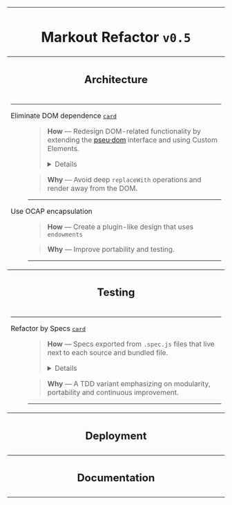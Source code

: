 ﻿<table>

<tr><th>

# Markout Refactor `v0.5`

<tr><th>

## Architecture

<tr><td>

<dl>

---

<dt>

Eliminate DOM dependence [<kbd>card</kbd>](https://github.com/SMotaal/markout/projects/1#card-29629808)

<dd>

> **How** — Redesign DOM-related functionality by extending the [pseu·dom](https://github.com/SMotaal/markup/tree/master/packages/pseudom) interface and using Custom Elements.
>
> <details>
>
> - A `<li>` can be composed as a `<markout-li>` but easily rendered as either or something completely different.
>
> - A `<hgroup>` can either be inferred from `<markout-article>` nodes.
>
> - A `<custom-element>` can be used to augment the compositional operations.
>
> </details>

> **Why** — Avoid deep `replaceWith` operations and render away from the DOM.

---

<dt>

Use OCAP encapsulation

<dd>

> **How** — Create a plugin-like design that uses `endowments`

> **Why** — Improve portability and testing.

---

</dl>

<tr><th>

## Testing

<tr><td>

<dl>

---

<dt>

Refactor by Specs [<kbd>card</kbd>](https://github.com/SMotaal/markout/projects/1#card-29629617)

<dd>

> **How** — Specs exported from `.spec.js` files that live next to each source and bundled file.
>
> <details>
>
> - Standalone testing with/out harnessing.
> - Expansive testing with harnessing.
>
> </details>

> **Why** — A TDD variant emphasizing on modularity, portability and continuous improvement.

---

</dl>

<tr><th>

## Deployment

<tr><td>

<tr><th>

## Documentation

<tr><td>

</table>
